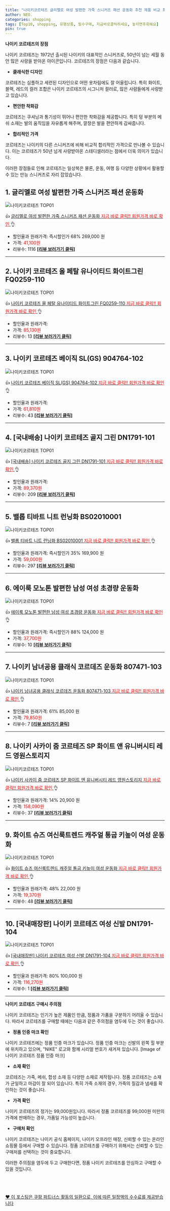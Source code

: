 ```yaml
---
title: "나이키코르테즈 글리멜로 여성 발편한 가죽 스니커즈 패션 운동화 추천 제품 비교 최저 가격 비교 장점 구매가이드"
author: NEO.
categories: shopping
tags: [Top10, shopping, 유행상품, 필수구매, 지금바로클릭하세요, 놓치면후회해요]
pin: true
---
```

**나이키 코르테즈의 장점**

나이키 코르테즈는 1972년 출시된 나이키의 대표적인 스니커즈로, 50년이 넘는 세월 동안 많은 사랑을 받아온 아이콘입니다. 코르테즈의 장점은 다음과 같습니다.

* **클래식한 디자인**

코르테즈는 심플하고 세련된 디자인으로 어떤 옷차림에도 잘 어울립니다. 특히 화이트, 블랙, 레드의 컬러 조합은 나이키 코르테즈의 시그니처 컬러로, 많은 사람들에게 사랑받고 있습니다.

* **편안한 착화감**

코르테즈는 쿠셔닝과 통기성이 뛰어나 편안한 착화감을 제공합니다. 특히 텅 부분의 메쉬 소재는 발의 움직임을 자유롭게 해주며, 깔창은 발을 편안하게 감싸줍니다.

* **합리적인 가격**

코르테즈는 나이키의 다른 스니커즈에 비해 비교적 합리적인 가격으로 만나볼 수 있습니다. 이는 코르테즈가 50년 넘게 사랑받아온 스테디셀러라는 점에서 더욱 의미가 있습니다.

이러한 장점들로 인해 코르테즈는 일상복은 물론, 운동, 여행 등 다양한 상황에서 활용할 수 있는 만능 스니커즈로 자리 잡았습니다.

   

## 1. 글리멜로 여성 발편한 가죽 스니커즈 패션 운동화

![나이키코르테즈 TOP01](https://thumbnail6.coupangcdn.com/thumbnails/remote/490x490ex/image/vendor_inventory/f276/c3453861cb356e18afd80c875b3f54b6542155e0f74eeeea16d20bfdf2e9.jpg)


👍 [글리멜로 여성 발편한 가죽 스니커즈 패션 운동화 <font color=red> 지금 바로 클릭!! 회원가격 바로 확인 </font> ](https://link.coupang.com/re/AFFSDP?lptag=AF3617701&subid=GithubCoopas&pageKey=7681505100&traceid=V0-153&itemId=20518355377&vendorItemId=86850484404) 👌 


- 할인율과 원래가격: 즉시할인가 68%  269,000   원
- 가격: <span style='color:red'>41,100원</span>
- 리뷰수: 1116  [**[리뷰 보러가기 클릭]**](https://link.coupang.com/re/AFFSDP?lptag=AF3617701&subid=GithubCoopas&pageKey=7681505100&traceid=V0-153&itemId=20518355377&vendorItemId=86850484404)

---


   

## 2. 나이키 코르테즈 올 페탈 유나이티드 화이트그린 FQ0259-110

![나이키코르테즈 TOP01](https://thumbnail9.coupangcdn.com/thumbnails/remote/490x490ex/image/vendor_inventory/ed27/e18eaa1c1dd30d9b7e9796a328a2b305aadc30030288851752882eb0d44d.jpg)


👍 [나이키 코르테즈 올 페탈 유나이티드 화이트그린 FQ0259-110 <font color=red> 지금 바로 클릭!! 회원가격 바로 확인 </font> ](https://link.coupang.com/re/AFFSDP?lptag=AF3617701&subid=GithubCoopas&pageKey=7712660692&traceid=V0-153&itemId=20678249161&vendorItemId=87750389943) 👌 


- 할인율과 원래가격: 
- 가격: <span style='color:red'>85,130원</span>
- 리뷰수: 13  [**[리뷰 보러가기 클릭]**](https://link.coupang.com/re/AFFSDP?lptag=AF3617701&subid=GithubCoopas&pageKey=7712660692&traceid=V0-153&itemId=20678249161&vendorItemId=87750389943)

---


   

## 3. 나이키 코르테즈 베이직 SL(GS) 904764-102

![나이키코르테즈 TOP01](https://thumbnail10.coupangcdn.com/thumbnails/remote/490x490ex/image/vendor_inventory/c745/b7adaa4a53a015aae39ba84a3244c13cae86dd3d7912342ba9a8dc7d2688.jpg)


👍 [나이키 코르테즈 베이직 SL(GS) 904764-102 <font color=red> 지금 바로 클릭!! 회원가격 바로 확인 </font> ](https://link.coupang.com/re/AFFSDP?lptag=AF3617701&subid=GithubCoopas&pageKey=6940543405&traceid=V0-153&itemId=16828207995&vendorItemId=87532474948) 👌 


- 할인율과 원래가격: 
- 가격: <span style='color:red'>61,810원</span>
- 리뷰수: 43  [**[리뷰 보러가기 클릭]**](https://link.coupang.com/re/AFFSDP?lptag=AF3617701&subid=GithubCoopas&pageKey=6940543405&traceid=V0-153&itemId=16828207995&vendorItemId=87532474948)

---


   

## 4. [국내배송] 나이키 코르테즈 골지 그린 DN1791-101

![나이키코르테즈 TOP01](https://thumbnail8.coupangcdn.com/thumbnails/remote/490x490ex/image/vendor_inventory/68ac/93133353168bd8b401d41518ebf49600208b4dd064daa11dc7c3c563b91e.jpg)


👍 [[국내배송] 나이키 코르테즈 골지 그린 DN1791-101 <font color=red> 지금 바로 클릭!! 회원가격 바로 확인 </font> ](https://link.coupang.com/re/AFFSDP?lptag=AF3617701&subid=GithubCoopas&pageKey=7309149205&traceid=V0-153&itemId=18720884036&vendorItemId=87835620703) 👌 


- 할인율과 원래가격: 
- 가격: <span style='color:red'>89,370원</span>
- 리뷰수: 209  [**[리뷰 보러가기 클릭]**](https://link.coupang.com/re/AFFSDP?lptag=AF3617701&subid=GithubCoopas&pageKey=7309149205&traceid=V0-153&itemId=18720884036&vendorItemId=87835620703)

---


   

## 5. 밸롭 티바트 니트 런닝화 BS02010001

![나이키코르테즈 TOP01](https://thumbnail9.coupangcdn.com/thumbnails/remote/490x490ex/image/retail/images/855887601743365-d6af64ef-fc9c-416e-a10b-65ec6fbaa960.jpg)


👍 [밸롭 티바트 니트 런닝화 BS02010001 <font color=red> 지금 바로 클릭!! 회원가격 바로 확인 </font> ](https://link.coupang.com/re/AFFSDP?lptag=AF3617701&subid=GithubCoopas&pageKey=1987199303&traceid=V0-153&itemId=3381211084&vendorItemId=71367870471) 👌 


- 할인율과 원래가격: 즉시할인가 35%  169,900   원
- 가격: <span style='color:red'>59,000원</span>
- 리뷰수: 297  [**[리뷰 보러가기 클릭]**](https://link.coupang.com/re/AFFSDP?lptag=AF3617701&subid=GithubCoopas&pageKey=1987199303&traceid=V0-153&itemId=3381211084&vendorItemId=71367870471)

---


   

## 6. 에이룩 모노톤 발편한 남성 여성 초경량 운동화

![나이키코르테즈 TOP01](https://thumbnail6.coupangcdn.com/thumbnails/remote/490x490ex/image/retail/images/7182952298611202-f4368f0f-ee04-4265-9340-f2da70d28be6.jpg)


👍 [에이룩 모노톤 발편한 남성 여성 초경량 운동화 <font color=red> 지금 바로 클릭!! 회원가격 바로 확인 </font> ](https://link.coupang.com/re/AFFSDP?lptag=AF3617701&subid=GithubCoopas&pageKey=6654450152&traceid=V0-153&itemId=15257547371&vendorItemId=82478188132) 👌 


- 할인율과 원래가격: 즉시할인가 88%  124,000   원
- 가격: <span style='color:red'>37,700원</span>
- 리뷰수: 10  [**[리뷰 보러가기 클릭]**](https://link.coupang.com/re/AFFSDP?lptag=AF3617701&subid=GithubCoopas&pageKey=6654450152&traceid=V0-153&itemId=15257547371&vendorItemId=82478188132)

---


   

## 7. 나이키 남녀공용 클래식 코르데즈 운동화 807471-103

![나이키코르테즈 TOP01](https://thumbnail6.coupangcdn.com/thumbnails/remote/490x490ex/image/vendor_inventory/8146/17db0f514845387f049a239948b127d81dcfec138fc8a5c431a4e61f8228.jpg)


👍 [나이키 남녀공용 클래식 코르데즈 운동화 807471-103 <font color=red> 지금 바로 클릭!! 회원가격 바로 확인 </font> ](https://link.coupang.com/re/AFFSDP?lptag=AF3617701&subid=GithubCoopas&pageKey=7018265982&traceid=V0-153&itemId=17459288541&vendorItemId=87624962758) 👌 


- 할인율과 원래가격: 61%  85,000   원
- 가격: <span style='color:red'>79,850원</span>
- 리뷰수: 7  [**[리뷰 보러가기 클릭]**](https://link.coupang.com/re/AFFSDP?lptag=AF3617701&subid=GithubCoopas&pageKey=7018265982&traceid=V0-153&itemId=17459288541&vendorItemId=87624962758)

---


   

## 8. 나이키 사카이 줌 코르테즈 SP 화이트 앤 유니버시티 레드 영원스토리지

![나이키코르테즈 TOP01](https://thumbnail8.coupangcdn.com/thumbnails/remote/490x490ex/image/vendor_inventory/7983/af038ffa46ea60bcc6d5087b94a39a2fe11aea90d611dbf683584b691426.jpg)


👍 [나이키 사카이 줌 코르테즈 SP 화이트 앤 유니버시티 레드 영원스토리지 <font color=red> 지금 바로 클릭!! 회원가격 바로 확인 </font> ](https://link.coupang.com/re/AFFSDP?lptag=AF3617701&subid=GithubCoopas&pageKey=6820429023&traceid=V0-153&itemId=16163672313&vendorItemId=87751146933) 👌 


- 할인율과 원래가격: 14%  20,900   원
- 가격: <span style='color:red'>158,090원</span>
- 리뷰수: 37  [**[리뷰 보러가기 클릭]**](https://link.coupang.com/re/AFFSDP?lptag=AF3617701&subid=GithubCoopas&pageKey=6820429023&traceid=V0-153&itemId=16163672313&vendorItemId=87751146933)

---


   

## 9. 화이트 슈즈 여신룩트렌드 캐주얼 통굽 키높이 여성 운동화

![나이키코르테즈 TOP01](https://thumbnail7.coupangcdn.com/thumbnails/remote/490x490ex/image/vendor_inventory/080a/1e24cc2fb11606eb0a0c6aa5d93814b0e771a9ef86fccb8587383443db04.png)


👍 [화이트 슈즈 여신룩트렌드 캐주얼 통굽 키높이 여성 운동화 <font color=red> 지금 바로 클릭!! 회원가격 바로 확인 </font> ](https://link.coupang.com/re/AFFSDP?lptag=AF3617701&subid=GithubCoopas&pageKey=7668752840&traceid=V0-153&itemId=20451586477&vendorItemId=87531831879) 👌 


- 할인율과 원래가격: 48%  22,000   원
- 가격: <span style='color:red'>19,370원</span>
- 리뷰수: 48  [**[리뷰 보러가기 클릭]**](https://link.coupang.com/re/AFFSDP?lptag=AF3617701&subid=GithubCoopas&pageKey=7668752840&traceid=V0-153&itemId=20451586477&vendorItemId=87531831879)

---


   

## 10. [국내매장판] 나이키 코르테즈 여성 신발 DN1791-104

![나이키코르테즈 TOP01](https://thumbnail6.coupangcdn.com/thumbnails/remote/490x490ex/image/vendor_inventory/983b/772224a8b6a7498f7267f2f1092ae6e854c27b789771a4b8e5a3abe5ae8c.jpg)


👍 [[국내매장판] 나이키 코르테즈 여성 신발 DN1791-104 <font color=red> 지금 바로 클릭!! 회원가격 바로 확인 </font> ](https://link.coupang.com/re/AFFSDP?lptag=AF3617701&subid=GithubCoopas&pageKey=7611108394&traceid=V0-153&itemId=20157785153&vendorItemId=87852956290) 👌 


- 할인율과 원래가격: 80%  100,000   원
- 가격: <span style='color:red'>116,270원</span>
- 리뷰수: 1  [**[리뷰 보러가기 클릭]**](https://link.coupang.com/re/AFFSDP?lptag=AF3617701&subid=GithubCoopas&pageKey=7611108394&traceid=V0-153&itemId=20157785153&vendorItemId=87852956290)

---
**나이키 코르테즈 구매시 주의점**

나이키 코르테즈는 인기가 높은 제품인 만큼, 정품과 가품을 구분하기 어려울 수 있습니다. 따라서 코르테즈를 구매할 때에는 다음과 같은 주의점을 염두에 두는 것이 좋습니다.

* **정품 인증 마크 확인**

나이키 코르테즈에는 정품 인증 마크가 있습니다. 정품 인증 마크는 신발의 왼쪽 힐 부분에 위치하고 있으며, "NIKE" 로고와 함께 시리얼 번호가 새겨져 있습니다. 
[Image of 나이키 코르테즈 정품 인증 마크]

* **소재 확인**

코르테즈는 가죽, 메쉬, 합성 소재 등 다양한 소재로 제작됩니다. 정품 코르테즈는 소재가 균일하고 마감이 잘 되어 있습니다. 특히 가죽 소재의 경우, 가죽의 질감과 냄새를 확인하는 것이 좋습니다.

* **가격 확인**

나이키 코르테즈의 정가는 99,000원입니다. 따라서 정품 코르테즈를 99,000원 미만의 가격에 판매하는 경우, 가품일 가능성이 높습니다.

* **구매처 확인**

나이키 코르테즈는 나이키 공식 홈페이지, 나이키 오프라인 매장, 신뢰할 수 있는 온라인 쇼핑몰 등에서 구매할 수 있습니다. 정품 코르테즈를 구매하기 위해서는 신뢰할 수 있는 구매처를 선택하는 것이 중요합니다.

이러한 주의점을 염두에 두고 구매한다면, 정품 나이키 코르테즈를 안심하고 구매할 수 있을 것입니다.<br><br><br><br><br> [ ❤  이 포스팅은 쿠팡 파트너스 활동의 일환으로, 이에 따른 일정액의 수수료를 제공받습니다](https://link.coupang.com/a/bcEFyh)